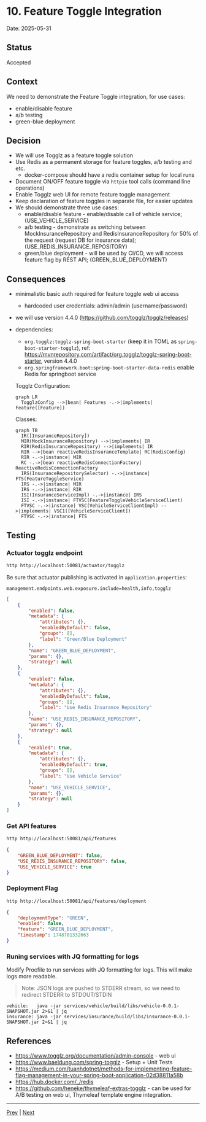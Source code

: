 # 10. Feature Toggle Integration

Date: 2025-05-31

## Status

Accepted

## Context

We need to demonstrate the Feature Toggle integration, for use cases:
- enable/disable feature
- a/b testing
- green-blue deployment

## Decision

- We will use Togglz as a feature toggle solution
- Use Redis as a permanent storage for feature toggles, a/b testing and etc.
  - docker-compose should have a redis container setup for local runs
- Document ON/OFF feature toggle via `httpie` tool calls (command line operations)
- Enable Togglz web UI for remote feature toggle management
- Keep declaration of feature toggles in separate file, for easier updates
- We should demonstrate three use cases:
  - enable/disable feature - enable/disable call of vehicle service; (USE_VEHICLE_SERVICE)
  - a/b testing - demonstrate as switching between MockInsuranceRepository and RedisInsuranceRepository for 50% of the request (request DB for insurance data); (USE_REDIS_INSURANCE_REPOSITORY)
  - green/blue deployment - will be used by CI/CD, we will access feature flag by REST API; (GREEN_BLUE_DEPLOYMENT)

## Consequences

- minimalistic basic auth required for feature toggle web ui access
  - hardcoded user credentials: admin/admin (username/password)
- we will use version 4.4.0 (https://github.com/togglz/togglz/releases)
- dependencies: 
  - `org.togglz:togglz-spring-boot-starter` (keep it in TOML as `spring-boot-starter-togglz`), ref: https://mvnrepository.com/artifact/org.togglz/togglz-spring-boot-starter, version 4.4.0
  - `org.springframework.boot:spring-boot-starter-data-redis` enable Redis for springboot service

  Togglz Configuration:

  ```mermaid
  graph LR
    TogglzConfig -->|bean| Features -.->|implements| Feature([Feature])

  ```

  Classes:

  ```mermaid
  graph TB
    IR([InsuranceRepository])
    MIR(MockInsuranceRepository) -->|implements| IR
    RIR(RedisInsuranceRepository) -->|implements| IR
    RIR -->|bean reactiveRedisInsuranceTemplate| RC(RedisConfig)
    RIR -.->|instance| MIR
    RC -.->|bean reactiveRedisConnectionFactory| ReactiveRedisConnectionFactory
    IRS(InsuranceRepositorySelector) -.->|instance| FTS(FeatureToggleService)
    IRS -.->|instance| MIR
    IRS -.->|instance| RIR
    ISI(InsuranceServiceImpl) -.->|instance| IRS
    ISI -.->|instance| FTVSC(FeatureToggleVehicleServiceClient)
    FTVSC -.->|instance| VSC(VehicleServiceClientImpl) -->|implements| VSC1([VehicleServiceClient])
    FTVSC -.->|instance| FTS
  ```

## Testing

### Actuator togglz endpoint

```bash
http http://localhost:50081/actuator/togglz
```

Be sure that actuator publishing is activated in `application.properties`: 

```properties
management.endpoints.web.exposure.include=health,info,togglz
```

```json
[
    {
        "enabled": false,
        "metadata": {
            "attributes": {},
            "enabledByDefault": false,
            "groups": [],
            "label": "Green/Blue Deployment"
        },
        "name": "GREEN_BLUE_DEPLOYMENT",
        "params": {},
        "strategy": null
    },
    {
        "enabled": false,
        "metadata": {
            "attributes": {},
            "enabledByDefault": false,
            "groups": [],
            "label": "Use Redis Insurance Repository"
        },
        "name": "USE_REDIS_INSURANCE_REPOSITORY",
        "params": {},
        "strategy": null
    },
    {
        "enabled": true,
        "metadata": {
            "attributes": {},
            "enabledByDefault": true,
            "groups": [],
            "label": "Use Vehicle Service"
        },
        "name": "USE_VEHICLE_SERVICE",
        "params": {},
        "strategy": null
    }
]
```

### Get API features

```bash
http http://localhost:50081/api/features
```

```json
{
    "GREEN_BLUE_DEPLOYMENT": false,
    "USE_REDIS_INSURANCE_REPOSITORY": false,
    "USE_VEHICLE_SERVICE": true
}
```

### Deployment Flag

```bash
http http://localhost:50081/api/features/deployment
```

```json
{
    "deploymentType": "GREEN",
    "enabled": false,
    "feature": "GREEN_BLUE_DEPLOYMENT",
    "timestamp": 1748701332663
}
```

### Runing services with JQ formatting for logs

Modify Procfile to run services with JQ formatting for logs. This will make logs more readable.

> Note: JSON logs are pushed to STDERR stream, so we need to redirect STDERR to STDOUT/STDIN

```text
vehicle:   java -jar services/vehicle/build/libs/vehicle-0.0.1-SNAPSHOT.jar 2>&1 | jq
insurance: java -jar services/insurance/build/libs/insurance-0.0.1-SNAPSHOT.jar 2>&1 | jq
```

## References

- https://www.togglz.org/documentation/admin-console - web ui
- https://www.baeldung.com/spring-togglz - Setup + Unit Tests
- https://medium.com/tuanhdotnet/methods-for-implementing-feature-flag-management-in-your-spring-boot-application-02d38811a58b
- https://hub.docker.com/_/redis 
- https://github.com/heneke/thymeleaf-extras-togglz - can be used for A/B testing on web ui, Thymeleaf template engine integration.

---

[Prev](./0009-distributed-tracing.md) | [Next]()